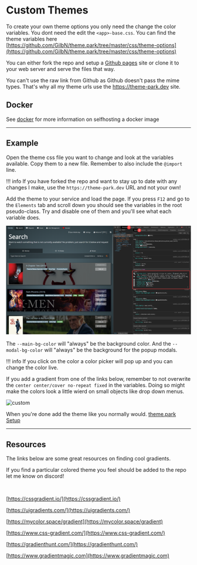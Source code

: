# Custom Themes

To create your own theme options you only need the change the color variables. You dont need the edit the `<app>-base.css`. You can find the theme variables here [https://github.com/GilbN/theme.park/tree/master/css/theme-options](https://github.com/GilbN/theme.park/tree/master/css/theme-options)

You can either fork the repo and setup a [Github pages](https://pages.github.com/) site or clone it to your web server and serve the files that way.

You can't use the raw link from Github as Github doesn't pass the mime types. That's why all my theme urls use the https://theme-park.dev site.

## Docker

See [docker](/setup#docker) for more information on selfhosting a docker image

***

## Example

Open the theme css file you  want to change and look at the variables available.
Copy them to a new file. Remember to also include the `@import` line.

!!! info
    If you have forked the repo and want to stay up to date with any changes I make, use the `https://theme-park.dev` URL and not your own!

Add the theme to your service and load the page.
If you press `F12` and go to the `Elements` tab and scroll down you should see the variables in the root pseudo-class.
Try and disable one of them and you'll see what each variable does.

![custom](/site_assets/custom_themes.png)

The `--main-bg-color` will "always" be the  background color.
And the `--modal-bg-color` will "always" be the background for the popup modals.

!!! info
    If you click on the color a color picker will pop up and you can change the color live.

If you add a gradient from one of the links below, remember to not overwrite the `center center/cover no-repeat fixed` in the variables. Doing so might make the colors look a little wierd on small objects like drop down menus.

![custom](/site_assets/custom_themes.gif)

When you're done add the theme like you normally would.
[theme.park Setup](/setup)

***

## Resources

The links below are some great resources on finding cool gradients.

If you find a particular colored theme you feel should be added to the repo let me know on discord!

<a href="https://discord.gg/HM5uUKU" rel="noopener"><img class="alignnone" title="theme.park!" src="https://img.shields.io/badge/chat-Discord-blue.svg?style=for-the-badge&logo=discord" alt="" height="37" /></a>

[https://cssgradient.io/](https://cssgradient.io/)

[https://uigradients.com/](https://uigradients.com/)

[https://mycolor.space/gradient](https://mycolor.space/gradient)

[https://www.css-gradient.com/](https://www.css-gradient.com/)

[https://gradienthunt.com/](https://gradienthunt.com/)

[https://www.gradientmagic.com](https://www.gradientmagic.com)
